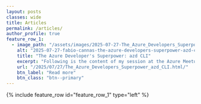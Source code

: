 ```yaml
---
layout: posts
classes: wide
title: Articles
permalink: /articles/
author_profile: true
feature_row_1:
  - image_path: "/assets/images/2025-07-27-The_Azure_Developers_Superpower_azd_CLI/2025-07-27-The_Azure_Developers_Superpower_azd_CLI_intro_slide.jpg"
    alt: "2025-07-27-fabio-cannas-the-azure-developers-superpower-azd-cli"
    title: "The Azure Developer's Superpower: azd CLI"
    excerpt: "Following is the content of my session at the Azure Meetup Casteddu, held a few days ago at Sa Manifattura, Cagliari."
    url: "/2025/07/27/The_Azure_Developers_Superpower_azd_CLI.html/"
    btn_label: "Read more"
    btn_class: "btn--primary" 
---
```

{% include feature_row id="feature_row_1" type="left" %}
